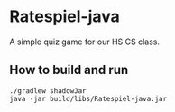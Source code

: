 # Ratespiel-java

A simple quiz game for our HS CS class.

## How to build and run

```shell
./gradlew shadowJar
java -jar build/libs/Ratespiel-java.jar
```